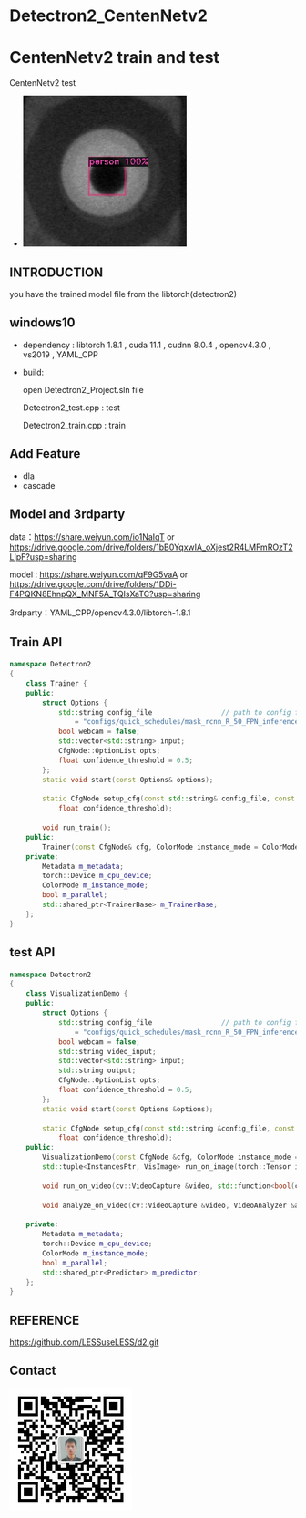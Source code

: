 # Detectron2_CentenNetv2

# CentenNetv2 train and test



CentenNetv2 test

- ![](./output/result.jpg)



## INTRODUCTION

you have the trained model file from the libtorch(detectron2)



## windows10

- dependency : libtorch 1.8.1 , cuda 11.1 , cudnn 8.0.4  , opencv4.3.0 , vs2019 , YAML_CPP

- build:

    open Detectron2_Project.sln file 

    Detectron2_test.cpp : test 

    Detectron2_train.cpp : train



## Add Feature

- dla
- cascade




## Model and 3rdparty

data：https://share.weiyun.com/io1NaIqT or https://drive.google.com/drive/folders/1bB0YqxwIA_oXjest2R4LMFmROzT2LIpF?usp=sharing

model : https://share.weiyun.com/qF9G5vaA or  https://drive.google.com/drive/folders/1DDi-F4PQKN8EhnpQX_MNF5A_TQIsXaTC?usp=sharing

3rdparty：YAML_CPP/opencv4.3.0/libtorch-1.8.1

## Train API

```c++
namespace Detectron2
{
	class Trainer {
	public:
		struct Options {
			std::string config_file					// path to config file
				= "configs/quick_schedules/mask_rcnn_R_50_FPN_inference_acc_test.yaml";
			bool webcam = false;
			std::vector<std::string> input;	
			CfgNode::OptionList opts;
			float confidence_threshold = 0.5;
		};
		static void start(const Options& options);

		static CfgNode setup_cfg(const std::string& config_file, const CfgNode::OptionList& opts,
			float confidence_threshold);

		void run_train();
	public:
		Trainer(const CfgNode& cfg, ColorMode instance_mode = ColorMode::kIMAGE, bool parallel = false);
	private:
		Metadata m_metadata;
		torch::Device m_cpu_device;
		ColorMode m_instance_mode;
		bool m_parallel;
		std::shared_ptr<TrainerBase> m_TrainerBase;
	};
}
```

## test API

```c++
namespace Detectron2
{
	class VisualizationDemo {
	public:
		struct Options {
			std::string config_file					// path to config file
				= "configs/quick_schedules/mask_rcnn_R_50_FPN_inference_acc_test.yaml";
			bool webcam = false;
			std::string video_input;
			std::vector<std::string> input;			
			std::string output;						
			CfgNode::OptionList opts;				
			float confidence_threshold = 0.5; 		
		};
		static void start(const Options &options);

		static CfgNode setup_cfg(const std::string &config_file, const CfgNode::OptionList &opts,
			float confidence_threshold);
	public:
		VisualizationDemo(const CfgNode &cfg, ColorMode instance_mode = ColorMode::kIMAGE, bool parallel = false);
		std::tuple<InstancesPtr, VisImage> run_on_image(torch::Tensor image);

		void run_on_video(cv::VideoCapture &video, std::function<bool(cv::Mat)> vis_frame_processor);

		void analyze_on_video(cv::VideoCapture &video, VideoAnalyzer &analyzer);

	private:
		Metadata m_metadata;
		torch::Device m_cpu_device;
		ColorMode m_instance_mode;
		bool m_parallel;
		std::shared_ptr<Predictor> m_predictor;
	};
}
```



## REFERENCE

https://github.com/LESSuseLESS/d2.git

## Contact

<img src="./output/weixin.jpg" style="zoom:50%;" />

